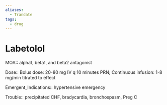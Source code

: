 ```yaml
---
aliases:
  - Trandate
tags:
  - drug
---
```

# Labetolol  
  
MOA:: alpha1, beta1, and beta2 antagonist  
  
Dose:: Bolus dose: 20-80 mg IV q 10 minutes PRN; Continuous infusion: 1-8 mg/min titrated to effect  
  
Emergent_Indications:: hypertensive emergency  
  
Trouble:: precipitated CHF, bradycardia, bronchospasm, Preg C